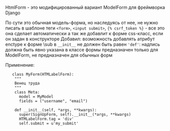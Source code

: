 HtmlForm - это модифицированный вариант ModelForm для фреймворка Django


По сути это обычная модель-форма, но наследуясь от нее, не нужно писать в шаблоне теги
`<form>`, `<input submit>`, `{% csrf_token %}` - все это она сделает автоматически
а так же добавлит к форме css-класс, если он задан в конструкторе
Добавил: возможность добавлять атрибут enctype к форме
\sub в `__init__` не должен быть равен `'def'`: надпись должна быть явно указана в классе формы
предназначен только для ModelForm, не предназначен для обычных форм
    
    
    
   Применение: 
   
       class MyForm(HTMLabelForm):
        """
        Венец труда
        """
        class Meta:
          model = MyModel
          fields = ("username", "email")

        def __init__(self, *args, **kwargs):
          super(SignUpForm, self).__init__(*args, **kwargs)
          HTMLabelForm.tag = 'div' 
          self.submit = u'my_submit'
        
        
